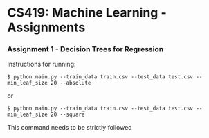# CS419: Machine Learning - Assignments

### Assignment 1 - Decision Trees for Regression

Instructions for running: 

`$ python main.py --train_data train.csv --test_data test.csv --min_leaf_size 20 --absolute`

or

`$ python main.py --train_data train.csv --test_data test.csv --min_leaf_size 20 --square`

This command needs to be strictly followed

